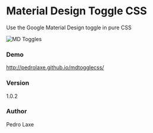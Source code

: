 # Material Design Toggle CSS

Use the Google Material Design toggle in pure CSS

![MD Toggles](http://i.imgur.com/YSu9d9U.jpg)

### Demo
http://pedrolaxe.github.io/mdtogglecss/

### Version
1.0.2

### Author
Pedro Laxe
